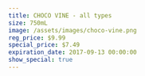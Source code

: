 ```yaml
---
title: CHOCO VINE - all types
size: 750mL
image: /assets/images/choco-vine.png
reg_price: $9.99
special_price: $7.49
expiration_date: 2017-09-13 00:00:00
show_special: true
---
```



